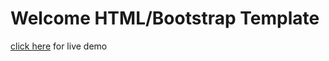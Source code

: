 # Welcome HTML/Bootstrap Template

[click here](https://akashrahman-me.github.io/deshiexpress-html-template) for live demo
